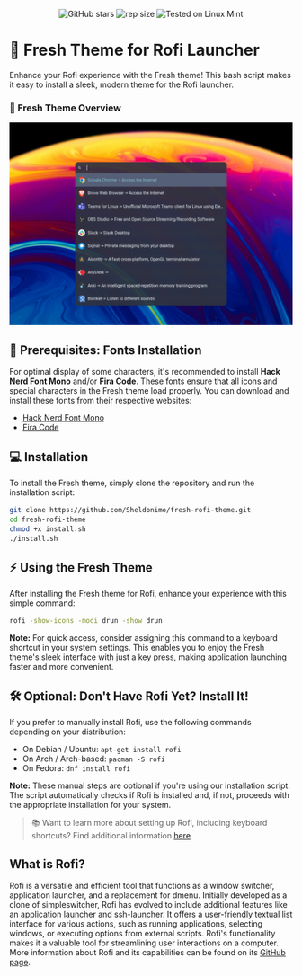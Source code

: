 <div align="center" class="tip" markdown="1" style>

![GitHub stars](https://img.shields.io/github/stars/Sheldonimo/fresh-rofi-theme) ![rep size](https://img.shields.io/github/repo-size/Sheldonimo/fresh-rofi-theme) ![Tested on Linux Mint](https://img.shields.io/badge/Tested%20on-linux_mint-brightgreen)

</div>

# 🌟 Fresh Theme for Rofi Launcher
Enhance your Rofi experience with the Fresh theme! This bash script makes it easy to install a sleek, modern theme for the Rofi launcher.

### :rocket: Fresh Theme Overview
<div align="center" class="tip" markdown="1" style>

![Fresh theme](images/fresh-theme.png)

</div>

## :star2: Prerequisites: Fonts Installation

For optimal display of some characters, it's recommended to install **Hack Nerd Font Mono** and/or **Fira Code**. These fonts ensure that all icons and special characters in the Fresh theme load properly. You can download and install these fonts from their respective websites:

- [Hack Nerd Font Mono](https://www.nerdfonts.com/font-downloads)
- [Fira Code](https://github.com/tonsky/FiraCode)

## :computer: Installation

To install the Fresh theme, simply clone the repository and run the installation script:
```bash
git clone https://github.com/Sheldonimo/fresh-rofi-theme.git
cd fresh-rofi-theme
chmod +x install.sh
./install.sh
```

## :zap: Using the Fresh Theme

After installing the Fresh theme for Rofi, enhance your experience with this simple command:

```bash
rofi -show-icons -modi drun -show drun
```

**Note:** For quick access, consider assigning this command to a keyboard shortcut in your system settings. This enables you to enjoy the Fresh theme's sleek interface with just a key press, making application launching faster and more convenient.

## 🛠 Optional: Don't Have Rofi Yet? Install It!

If you prefer to manually install Rofi, use the following commands depending on your distribution:

- On Debian / Ubuntu: `apt-get install rofi`
- On Arch / Arch-based: `pacman -S rofi`
- On Fedora: `dnf install rofi`

**Note:** These manual steps are optional if you're using our installation script. The script automatically checks if Rofi is installed and, if not, proceeds with the appropriate installation for your system.

> 📚 Want to learn more about setting up Rofi, including keyboard shortcuts? Find additional information [here](https://github.com/davatorium/rofi).


## What is Rofi?

Rofi is a versatile and efficient tool that functions as a window switcher, application launcher, and a replacement for dmenu. Initially developed as a clone of simpleswitcher, Rofi has evolved to include additional features like an application launcher and ssh-launcher. It offers a user-friendly textual list interface for various actions, such as running applications, selecting windows, or executing options from external scripts. Rofi's functionality makes it a valuable tool for streamlining user interactions on a computer. More information about Rofi and its capabilities can be found on its [GitHub page](https://github.com/davatorium/rofi).
